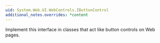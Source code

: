 ```yaml
---
uid: System.Web.UI.WebControls.IButtonControl
additional_notes.overrides: *content
---
```


<p>Implement this interface in classes that act like button controls on Web pages.</p>


